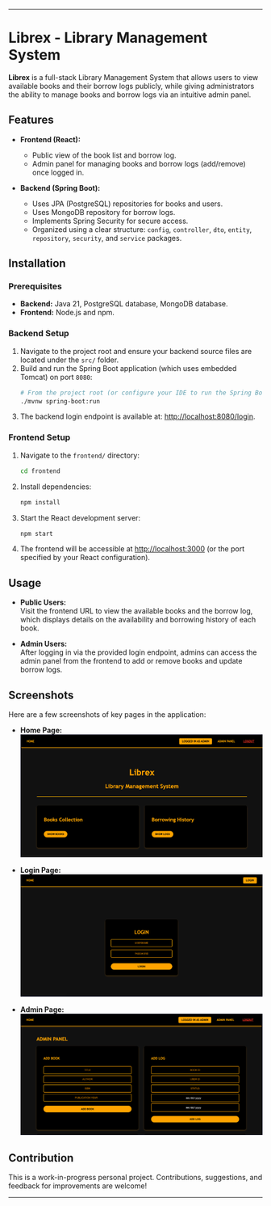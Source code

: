 
---

# Librex - Library Management System

**Librex** is a full-stack Library Management System that allows users to view available books and their borrow logs publicly, while giving administrators the ability to manage books and borrow logs via an intuitive admin panel.

## Features

- **Frontend (React):**
    - Public view of the book list and borrow log.
    - Admin panel for managing books and borrow logs (add/remove) once logged in.

- **Backend (Spring Boot):**
    - Uses JPA (PostgreSQL) repositories for books and users.
    - Uses MongoDB repository for borrow logs.
    - Implements Spring Security for secure access.
    - Organized using a clear structure: `config`, `controller`, `dto`, `entity`, `repository`, `security`, and `service` packages.

## Installation

### Prerequisites

- **Backend:** Java 21, PostgreSQL database, MongoDB database.
- **Frontend:** Node.js and npm.

### Backend Setup

1. Navigate to the project root and ensure your backend source files are located under the `src/` folder.
2. Build and run the Spring Boot application (which uses embedded Tomcat) on port `8080`:
   ```bash
   # From the project root (or configure your IDE to run the Spring Boot app)
   ./mvnw spring-boot:run
   ```
3. The backend login endpoint is available at: [http://localhost:8080/login](http://localhost:8080/login).

### Frontend Setup

1. Navigate to the `frontend/` directory:
   ```bash
   cd frontend
   ```
2. Install dependencies:
   ```bash
   npm install
   ```
3. Start the React development server:
   ```bash
   npm start
   ```
4. The frontend will be accessible at [http://localhost:3000](http://localhost:3000) (or the port specified by your React configuration).

## Usage

- **Public Users:**  
  Visit the frontend URL to view the available books and the borrow log, which displays details on the availability and borrowing history of each book.

- **Admin Users:**  
  After logging in via the provided login endpoint, admins can access the admin panel from the frontend to add or remove books and update borrow logs.

## Screenshots

Here are a few screenshots of key pages in the application:

- **Home Page:**
  ![Home Page](./screenshots/HomePage.png)


- **Login Page:**
  ![Login Page](./screenshots/LoginPage.png)


- **Admin Page:**
  ![Admin Page](./screenshots/AdminPage.png)

## Contribution

This is a work-in-progress personal project. Contributions, suggestions, and feedback for improvements are welcome!

---
